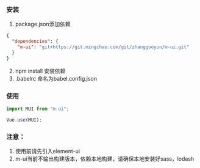 ### 安装
1. package.json添加依赖
```json
{
  "dependencies": {
    "m-ui": "git+https://git.mingchao.com/git/zhangguoyun/m-ui.git"
  }
}
```
2. npm install 安装依赖
3. .babelrc 命名为babel.config.json


### 使用
```ts
import MUI from "m-ui";

Vue.use(MUI);
```

### 注意：
1. 使用前请先引入element-ui
2. m-ui当前不输出构建版本，依赖本地构建，请确保本地安装好sass，lodash
